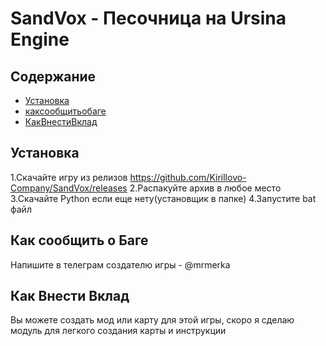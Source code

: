# SandVox - Песочница на Ursina Engine
## Содержание

* [Установка](#установка)
* [каксообщитьобаге](#КакСообщитьОБаге)
* [КакВнестиВклад](#КакВнестиВклад)

## Установка
1.Скачайте игру из релизов https://github.com/Kirillovo-Company/SandVox/releases
2.Распакуйте архив в любое место
3.Скачайте Python если еще нету(установщик в папке)
4.Запустите bat файл

## Как сообщить о Баге
Напишите в телеграм создателю игры - @mrmerka

## Как Внести Вклад
Вы можете создать мод или карту для этой игры, скоро я сделаю модуль для легкого создания карты и инструкции
